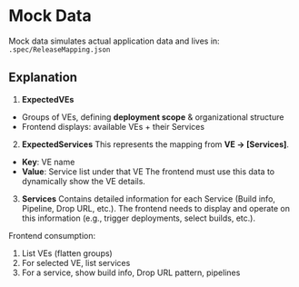 # Mock Data 

Mock data simulates actual application data and lives in:  
`.spec/ReleaseMapping.json`

## Explanation

1. **ExpectedVEs**
 - Groups of VEs, defining **deployment scope** & organizational structure  
 - Frontend displays: available VEs + their Services  


2. **ExpectedServices**
  This represents the mapping from **VE → [Services]**.
  - **Key**: VE name
  - **Value**: Service list under that VE
  The frontend must use this data to dynamically show the VE details.

3. **Services**
  Contains detailed information for each Service (Build info, Pipeline, Drop URL, etc.).
  The frontend needs to display and operate on this information (e.g., trigger deployments, select builds, etc.).


Frontend consumption:
1. List VEs (flatten groups)
2. For selected VE, list services
3. For a service, show build info, Drop URL pattern, pipelines
